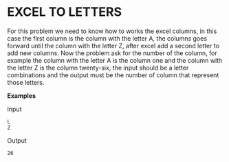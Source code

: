 # EXCEL TO LETTERS

For this problem we need to know how to works the excel columns, in this case the first column is the column with the letter A, the columns goes forward until the column with the letter Z, after excel add a second letter to add new columns. Now the problem ask for the number of the column, for example the column with the letter A is the column one and the column with the letter Z is the column twenty-six, the input should be a letter combinations and the output must be the number of column that represent those letters.

**Examples**

Input

```
L
Z
```

Output

`26`